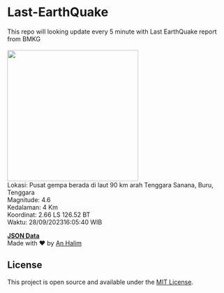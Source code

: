 # Last-EarthQuake
This repo will looking update every 5 minute with Last EarthQuake report from BMKG
<br>
<br>
<img src="https://static.bmkg.go.id/20230928160540.mmi.jpg" width="300"/>
<br>
Lokasi: Pusat gempa berada di laut 90 km arah Tenggara Sanana, Buru, Tenggara <br>
Magnitude: 4.6 <br>
Kedalaman: 4 Km <br>
Koordinat: 2.66 LS 126.52 BT <br>
Waktu: 28/09/202316:05:40 WIB <br>

<a href="./data/data.json">**JSON Data**</a>
<br>
Made with ❤️ by <a href="https://github.com/an-halim">An Halim</a>
## License

This project is open source and available under the [MIT License](LICENSE).
